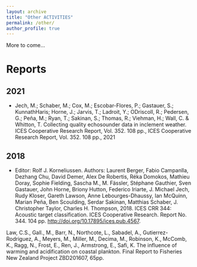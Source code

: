 ```yaml
---
layout: archive
title: "Other ACTIVITIES"
permalink: /other/
author_profile: true
---
```



More to come...


# Reports

## 2021
- Jech, M.; Schaber, M.; Cox, M.; Escobar-Flores, P.; Gastauer, S.; KunnathHaris; Horne, J.; Jarvis, T.; Ladroit, Y.; ODriscoll, R.; Pedersen, G.; Peña, M.; Ryan, T.; Sakinan, S.; Thomas, R.; Viehman, H.; Wall, C. & Whitton, T.
Collecting quality echosounder data in inclement weather. 
ICES Cooperative Research Report, Vol. 352. 108 pp., ICES Cooperative Research Report, Vol. 352. 108 pp., 2021

## 2018
- Editor: Rolf J. Korneliussen. Authors: Laurent Berger, Fabio Campanlla, Dezhang Chu, David Demer, Alex De Robertis, Réka Domokos, Mathieu Doray, Sophie Fielding, Sascha M., M. Fässler, Stéphane Gauthier, Sven Gastauer, John Horne, Briony Hutton, Federico Iriarte, J. Michael Jech, Rudy Kloser, Gareth Lawson, Anne Lebourges-Dhaussy, Ian McQuinn, Marian Peña, Ben Scoulding, Serdar Sakinan, Matthias Schaber, J. Christopher Taylor, Charles H. Thompson, 2018. ICES CRR 344: Acoustic target classification. ICES Cooperative Research. Report No. 344. 104 pp. http://doi.org/10.17895/ices.pub.4567.



Law, C.S., Gall., M., Barr, N., Northcote, L., Sabadel, A., Gutierrez-Rodriguez, A., Meyers, M., Miller, M., Decima, M., Robinson, K., McComb, K., Ragg, N., Frost, E., Ren, J., Armstrong, E., Safi, K. The influence of warming and acidification on coastal plankton. Final Report to Fisheries New Zealand Project ZBD201607, 65pp.
